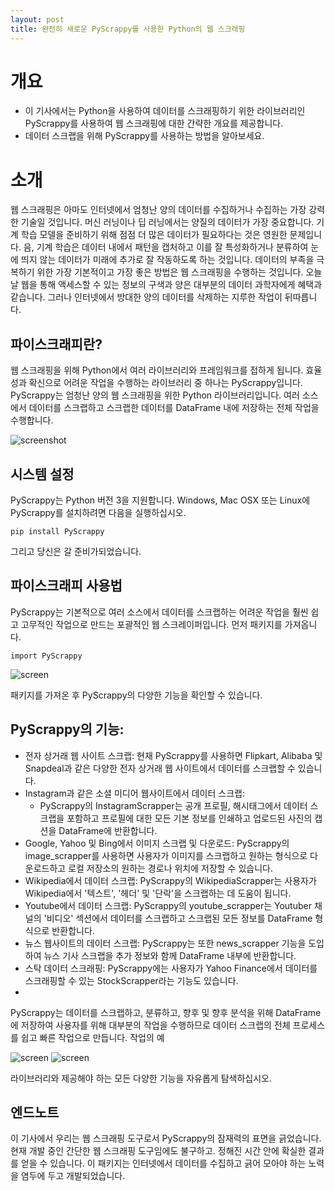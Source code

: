 ```yaml
---
layout: post
title: 완전히 새로운 PyScrappy를 사용한 Python의 웹 스크래핑
---
```


# 개요
- 이 기사에서는 Python을 사용하여 데이터를 스크래핑하기 위한 라이브러리인 PyScrappy를 사용하여 웹 스크래핑에 대한 간략한 개요를 제공합니다.
- 데이터 스크랩을 위해 PyScrappy를 사용하는 방법을 알아보세요.

# 소개

웹 스크래핑은 아마도 인터넷에서 엄청난 양의 데이터를 수집하거나 수집하는 가장 강력한 기술일 것입니다. 머신 러닝이나 딥 러닝에서는 양질의 데이터가 가장 중요합니다.
기계 학습 모델을 준비하기 위해 점점 더 많은 데이터가 필요하다는 것은 영원한 문제입니다. 음, 기계 학습은 데이터 내에서 패턴을 캡처하고 이를 잘 특성화하거나 분류하여 눈에 띄지 않는 데이터가 미래에 추가로 잘 작동하도록 하는 것입니다.
데이터의 부족을 극복하기 위한 가장 기본적이고 가장 좋은 방법은 웹 스크래핑을 수행하는 것입니다.
오늘날 웹을 통해 액세스할 수 있는 정보의 구색과 양은 대부분의 데이터 과학자에게 혜택과 같습니다. 그러나 인터넷에서 방대한 양의 데이터를 삭제하는 지루한 작업이 뒤따릅니다.

## 파이스크래피란?

웹 스크래핑을 위해 Python에서 여러 라이브러리와 프레임워크를 접하게 됩니다. 효율성과 확신으로 어려운 작업을 수행하는 라이브러리 중 하나는 PyScrappy입니다.
PyScrappy는 엄청난 양의 웹 스크래핑을 위한 Python 라이브러리입니다. 여러 소스에서 데이터를 스크랩하고 스크랩한 데이터를 DataFrame 내에 저장하는 전체 작업을 수행합니다.


![screenshot](https://miro.medium.com/max/552/1*JoBwlLj6AU-xIgwh9jfoow.jpeg)

## 시스템 설정
PyScrappy는 Python 버전 3을 지원합니다. Windows, Mac OSX 또는 Linux에 PyScrappy를 설치하려면 다음을 실행하십시오.

```
pip install PyScrappy
```

그리고 당신은 갈 준비가되었습니다.

## 파이스크래피 사용법
PyScrappy는 기본적으로 여러 소스에서 데이터를 스크랩하는 어려운 작업을 훨씬 쉽고 고무적인 작업으로 만드는 포괄적인 웹 스크레이퍼입니다.
먼저 패키지를 가져옵니다.

```
import PyScrappy
```
![screen](https://miro.medium.com/max/700/1*WKFpL5_u52yrbG1RA-iygw.jpeg)

패키지를 가져온 후 PyScrappy의 다양한 기능을 확인할 수 있습니다.


## PyScrappy의 기능:

* 전자 상거래 웹 사이트 스크랩: 현재 PyScrappy를 사용하면 Flipkart, Alibaba 및 Snapdeal과 같은 다양한 전자 상거래 웹 사이트에서 데이터를 스크랩할 수 있습니다.
* Instagram과 같은 소셜 미디어 웹사이트에서 데이터 스크랩: 
  - PyScrappy의 InstagramScrapper는 공개 프로필, 해시태그에서 데이터 스크랩을 포함하고 프로필에 대한 모든 기본 정보를 인쇄하고 업로드된 사진의 캡션을 DataFrame에 반환합니다.
* Google, Yahoo 및 Bing에서 이미지 스크랩 및 다운로드: PyScrappy의 image_scrapper를 사용하면 사용자가 이미지를 스크랩하고 원하는 형식으로 다운로드하고 로컬 저장소의 원하는 경로나 위치에 저장할 수 있습니다.
* Wikipedia에서 데이터 스크랩: PyScrappy의 WikipediaScrapper는 사용자가 Wikipedia에서 '텍스트', '헤더' 및 '단락'을 스크랩하는 데 도움이 됩니다.
* Youtube에서 데이터 스크랩: PyScrappy의 youtube_scrapper는 Youtuber 채널의 '비디오' 섹션에서 데이터를 스크랩하고 스크랩된 모든 정보를 DataFrame 형식으로 반환합니다.
* 뉴스 웹사이트의 데이터 스크랩: PyScrappy는 또한 news_scrapper 기능을 도입하여 뉴스 기사 스크랩을 추가 정보와 함께 DataFrame 내부에 반환합니다.
* 스탁 데이터 스크래핑: PyScrappy에는 사용자가 Yahoo Finance에서 데이터를 스크래핑할 수 있는 StockScrapper라는 기능도 있습니다.
* 
PyScrappy는 데이터를 스크랩하고, 분류하고, 향후 및 향후 분석을 위해 DataFrame에 저장하여 사용자를 위해 대부분의 작업을 수행하므로 데이터 스크랩의 전체 프로세스를 쉽고 빠른 작업으로 만듭니다.
작업의 예

![screen](https://miro.medium.com/max/700/1*YchifqZG9THzDTFRcR8tjg.jpeg)
![screen](https://miro.medium.com/max/700/1*wUfuXejFawNDALzemOkkoQ.jpeg)

라이브러리와 제공해야 하는 모든 다양한 기능을 자유롭게 탐색하십시오.

## 엔드노트
이 기사에서 우리는 웹 스크래핑 도구로서 PyScrappy의 잠재력의 표면을 긁었습니다. 
현재 개발 중인 간단한 웹 스크래핑 도구임에도 불구하고. 정해진 시간 안에 확실한 결과를 얻을 수 있습니다. 
이 패키지는 인터넷에서 데이터를 수집하고 긁어 모아야 하는 노력을 염두에 두고 개발되었습니다.
